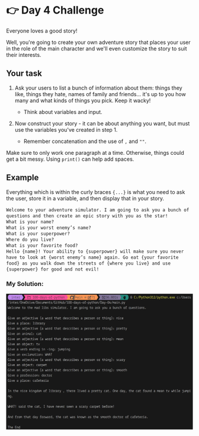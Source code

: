 # 👉 Day 4 Challenge

Everyone loves a good story!

Well, you're going to create your own adventure story that places your user in the role of the main character and we'll even customize the story to suit their interests.

## Your task

1. Ask your users to list a bunch of information about them: things they like, things they hate, names of family and friends... it's up to you how many and what kinds of things you pick. Keep it wacky!
   - Think about variables and input.

2. Now construct your story - it can be about anything you want, but must use the variables you've created in step 1.
   - Remember concatenation and the use of `,` and `""`.

Make sure to only work one paragraph at a time. Otherwise, things could get a bit messy.
Using `print()` can help add spaces.

## Example

Everything which is within the curly braces `{...}` is what you need to ask the user, store it in a variable, and then display that in your story.

```plaintext
Welcome to your adventure simulator. I am going to ask you a bunch of questions and then create an epic story with you as the star!
What is your name?
What is your worst enemy’s name?
What is your superpower?
Where do you live?
What is your favorite food?
Hello {name}! Your ability to {superpower} will make sure you never have to look at {worst enemy’s name} again. Go eat {your favorite food} as you walk down the streets of {where you live} and use {superpower} for good and not evil!
```

### My Solution:
![my solution](image.png)